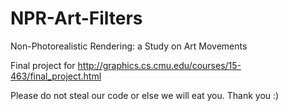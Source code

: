 # NPR-Art-Filters
Non-Photorealistic Rendering: a Study on Art Movements

Final project for http://graphics.cs.cmu.edu/courses/15-463/final_project.html

Please do not steal our code or else we will eat you. Thank you :)

